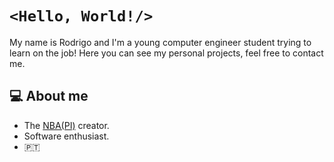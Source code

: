# ```<Hello, World!/>```
My name is Rodrigo and I'm a young computer engineer student trying to learn on the job! Here you can see my personal projects, feel free to contact me.

## 💻 About me
- The [NBA(PI)](https://thenbapi.herokuapp.com/) creator.
- Software enthusiast.
- 🇵🇹

<!--
**rappdl/rappdl** is a ✨ _special_ ✨ repository because its `README.md` (this file) appears on your GitHub profile.

Here are some ideas to get you started:

- 🔭 I’m currently working on ...
- 🌱 I’m currently learning ...
- 👯 I’m looking to collaborate on ...
- 🤔 I’m looking for help with ...
- 💬 Ask me about ...
- 📫 How to reach me: ...
- 😄 Pronouns: ...
- ⚡ Fun fact: ...
-->
